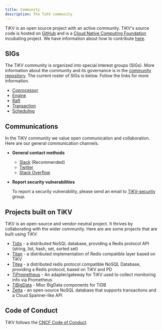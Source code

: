 ```yaml
---
title: Community
description: The TiKV community
---
```


TiKV is an open source project with an active community. TiKV's source code is hosted on [GitHub](https://github.com/tikv/tikv) and is a [Cloud Native Computing Foundation](https://www.cncf.io) incubating project. We have information about how to contribute [here](/community/contribute/).

## SIGs

The TiKV community is organized into special interest groups (SIGs). More information about the community and its governance is in the [community repository](https://github.com/tikv/community). The current roster of SIGs is below. Follow the links for more information.

* [Coprocessor](/community/sig-coprocessor/)
* [Engine](/community/sig-engine/)
* [Raft](/community/sig-raft/)
* [Transaction](/community/sig-transaction/)
* [Scheduling](/community/sig-scheduling/)

## Communications

In the TiKV community we value open communication and collaboration. Here are our general communication channels.

- **General contact methods**

    - [Slack](https://join.slack.com/t/tikv-wg/shared_invite/enQtNTUyODE4ODU2MzI0LWVlMWMzMDkyNWE5ZjY1ODAzMWUwZGVhNGNhYTc3MzJhYWE0Y2FjYjliYzY1OWJlYTc4OWVjZWM1NDkwN2QxNDE) (Recommended)
    - [Twitter](https://twitter.com/tikvproject)
    - [Stack Overflow](https://stackoverflow.com/questions/tagged/tikv)

- **Report security vulnerabilities**

    To report a security vulnerability, please send an email to [TiKV-security](mailto:tikv-security@lists.cncf.io) group.

## Projects built on TiKV

TiKV is an open-source and vendor-neutral project. It thrives by collaborating with the wider community. Here are are some projects that are built using TiKV:

- [Tidis](https://github.com/tidb-incubator/tidis) -  a distributed NoSQL database, providing a Redis protocol API (string, list, hash, set, sorted set)
- [Titan](https://github.com/meitu/titan) - a distributed implementation of Redis compatible layer based on TiKV
- [Titea](https://github.com/gengmei-tech/titea) - a distributed redis protocol compatible NoSQL Database, providing a Redis protocol, based on TiKV and PD
- [TiPrometheus](https://github.com/bragfoo/TiPrometheus) - An adapter/gateway for TiKV used to collect monitoring info via Prometheus
- [TiBigData](https://github.com/pingcap-incubator/TiBigData) - Misc BigData components for TiDB
- [Zetta](https://github.com/zhihu/zetta) - an open-source NoSQL database that supports transactions and a Cloud Spanner-like API

## Code of Conduct

TiKV follows the [CNCF Code of Conduct](https://github.com/cncf/foundation/blob/main/code-of-conduct.md).

